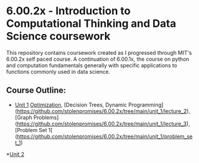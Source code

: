 # 6.00.2x - Introduction to Computational Thinking and Data Science coursework

This repository contains coursework created as I progressed through MIT's 6.00.2x self paced course. A continuation of 6.00.1x, the course on python and computation fundamentals generally with specific applications to functions commonly used in data science.

## Course Outline:

* [Unit 1](https://github.com/stolenpromises/6.00.2x/tree/main/unit_1) [Optimization](https://github.com/stolenpromises/6.00.2x/tree/main/unit_1/lecture_1), [Decision Trees, Dynamic Programming] (https://github.com/stolenpromises/6.00.2x/tree/main/unit_1/lecture_2), [Graph Problems] (https://github.com/stolenpromises/6.00.2x/tree/main/unit_1/lecture_3), [Problem Set 1[ (https://github.com/stolenpromises/6.00.2x/tree/main/unit_1/problem_set_1)

*[Unit 2](https://github.com/stolenpromises/6.00.2x/tree/main/unit_2)

